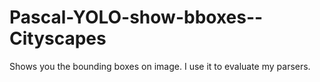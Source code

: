 # Pascal-YOLO-show-bboxes--Cityscapes
Shows you the bounding boxes on image. I use it to evaluate my parsers.
